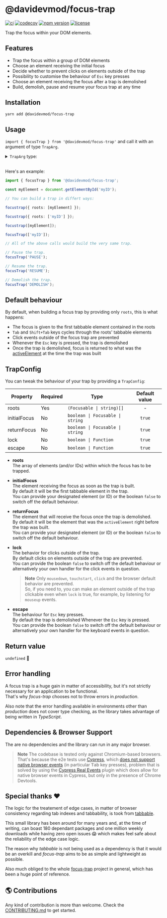 # @davidevmod/focus-trap

[![ci](https://github.com/DaviDevMod/focus-trap/actions/workflows/ci.yml/badge.svg)](https://github.com/DaviDevMod/focus-trap/actions/workflows/ci.yml) [![codecov](https://codecov.io/gh/DaviDevMod/focus-trap/branch/main/graph/badge.svg?token=JFA6ajmqFg)](https://codecov.io/gh/DaviDevMod/focus-trap) [![npm version](https://badgen.net/npm/v/@davidevmod/focus-trap)](https://www.npmjs.com/package/@davidevmod/focus-trap) [![license](https://badgen.now.sh/badge/license/MIT)](./LICENSE)

Trap the focus within your DOM elements.

## Features

- Trap the focus within a group of DOM elements
- Choose an element receiving the initial focus
- Decide whether to prevent clicks on elements outside of the trap
- Possibility to customise the behaviour of `Esc` key presses
- Choose an element receiving the focus after a trap is demolished
- Build, demolish, pause and resume your focus trap at any time

## Installation

```bash
yarn add @davidevmod/focus-trap
```

## Usage

`import { focusTrap } from '@davidevmod/focus-trap'` and call it with an argument of type `TrapArg`.

<details>
<summary><code>TrapArg</code> type:</summary>
<br>

```ts
type Focusable = HTMLElement | SVGElement;

type Roots = (Focusable | string)[];

interface TrapConfig {
  roots: Roots;
  initialFocus?: boolean | Focusable | string;
  returnFocus?: boolean | Focusable | string;
  lock?: boolean | Function;
  escape?: boolean | Function;
}

type TrapAction = 'PAUSE' | 'RESUME' | 'DEMOLISH';

type TrapArg = Roots | TrapConfig | TrapAction;
```

</details>

<br>

Here's an example:

```ts
import { focusTrap } from '@davidevmod/focus-trap';

const myElement = document.getElementById('myID');

// You can build a trap in differt ways:

focustrap({ roots: [myElement] });

focustrap({ roots: ['myID'] });

focustrap([myElement]);

focusTrap(['myID']);

// All of the above calls would build the very same trap.

// Pause the trap.
focusTrap('PAUSE');

// Resume the trap.
focusTrap('RESUME');

// Demolish the trap.
focusTrap('DEMOLISH');
```

## Default behaviour

By default, when building a focus trap by providing only `roots`, this is what happens:

- The focus is given to the first tabbable element contained in the roots
- `Tab` and `Shift+Tab` keys cycles through the roots' tabbable elements
- Click events outside of the focus trap are prevented
- Whenever the `Esc` key is pressed, the trap is demolished
- Once the trap is demolished, focus is returned to what was the [activeElement](https://developer.mozilla.org/en-US/docs/Web/API/Document/activeElement) at the time the trap was built

## TrapConfig

You can tweak the behaviour of your trap by providing a `TrapConfig`:

| Property     | Required | Type                             | Default value |
| ------------ | -------- | -------------------------------- | :-----------: |
| roots        | Yes      | `(Focusable \| string)[]`        |       -       |
| initialFocus | No       | `boolean \| Focusable \| string` |    `true`     |
| returnFocus  | No       | `boolean \| Focusable \| string` |    `true`     |
| lock         | No       | `boolean \| Function`            |    `true`     |
| escape       | No       | `boolean \| Function`            |    `true`     |

- **roots**  
  The array of elements (and/or IDs) within which the focus has to be trapped.

- **initialFocus**  
  The element receiving the focus as soon as the trap is built.  
  By default it will be the first tabbable element in the trap.  
  You can provide your designated element (or ID) or the boolean `false` to switch off the default behaviour.

- **returnFocus**  
  The element that will receive the focus once the trap is demolished.  
  By default it will be the element that was the `activeElement` right before the trap was built.  
  You can provide your designated element (or ID) or the boolean `false` to switch off the default behaviour.

- **lock**  
  The behavior for clicks outside of the trap.  
  By default clicks on elements outside of the trap are prevented.  
  You can provide the boolean `false` to switch off the default behaviour or alternatively your own handler for the click events in question.

  > **Note**
  > Only `mousedown`, `touchstart`, `click` and the browser default behavior are prevented.  
  > So, if you need to, you can make an element outside of the trap clickable even when `lock` is true, for example, by listening for `mouseup` events.

- **escape**  
  The behaviour for `Esc` key presses.  
  By default the trap is demolished Whenever the `Esc` key is pressed.  
  You can provide the boolean `false` to switch off the default behaviour or alternatively your own handler for the keyboard events in question.

## Return value

`undefined` :shrug:

## Error handling

A focus trap is a huge gain in matter of accessibility, but it's not strictly necessary for an application to be functional.  
That's why _focus-trap_ chooses not to throw errors in _production_.

Also note that the error handling available in environments other than _production_ does not cover type checking, as the library takes advantage of being written in _TypeScript_.

## Dependencies & Browser Support

The are no dependencies and the library can run in any major browser.

> **Note**
> The codebase is tested only against Chromium-based browsers.
> That's because the e2e tests use [Cypress](https://www.cypress.io/), which [does not support native browser events](https://github.com/cypress-io/cypress/issues/311) (in particular <kbd>Tab</kbd> key presses), problem that is solved by using the [Cypress Real Events](https://github.com/dmtrKovalenko/cypress-real-events) plugin which does allow for native browser events in Cypress, but only in the presence of Chrome Devtools.

## Special thanks :heart:

The logic for the treatement of edge cases, in matter of browser consistency regarding tab indexes and tabbability, is took from [tabbable](https://github.com/focus-trap/tabbable).

This small library has been around for many years and, at the time of writing, can boast 180 dependant packages and one million weekly downloads while having zero open issues :scream: which makes feel safe about the reliability of the edge case logic.

The reason why _tabbable_ is not being used as a dependency is that it would be an overkill and _focus-trap_ aims to be as simple and lightweight as possible.

Also much obliged to the whole [focus-trap](https://github.com/focus-trap) project in general, which has been a huge point of reference.

## :earth_americas: Contributions

Any kind of contribution is more than welcome. Check the [CONTRIBUTING.md](https://github.com/DaviDevMod/focus-trap/blob/main/packages/focus-trap/CONTRIBUTING.md) to get started.

